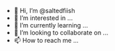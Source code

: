 - 👋 Hi, I’m @saltedfiish
- 👀 I’m interested in ...
- 🌱 I’m currently learning ...
- 💞️ I’m looking to collaborate on ...
- 📫 How to reach me ...

<!---
saltedfiish/saltedfiish is a ✨ special ✨ repository because its `README.md` (this file) appears on your GitHub profile.
You can click the Preview link to take a look at your changes.
--->

